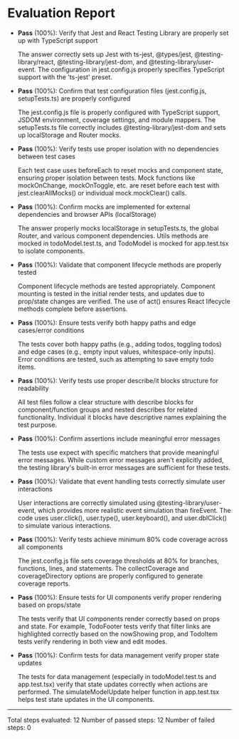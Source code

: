 # Evaluation Report

- **Pass** (100%): Verify that Jest and React Testing Library are properly set up with TypeScript support
    
    The answer correctly sets up Jest with ts-jest, @types/jest, @testing-library/react, @testing-library/jest-dom, and @testing-library/user-event. The configuration in jest.config.js properly specifies TypeScript support with the 'ts-jest' preset.

- **Pass** (100%): Confirm that test configuration files (jest.config.js, setupTests.ts) are properly configured
    
    The jest.config.js file is properly configured with TypeScript support, JSDOM environment, coverage settings, and module mappers. The setupTests.ts file correctly includes @testing-library/jest-dom and sets up localStorage and Router mocks.

- **Pass** (100%): Verify tests use proper isolation with no dependencies between test cases
    
    Each test case uses beforeEach to reset mocks and component state, ensuring proper isolation between tests. Mock functions like mockOnChange, mockOnToggle, etc. are reset before each test with jest.clearAllMocks() or individual mock.mockClear() calls.

- **Pass** (100%): Confirm mocks are implemented for external dependencies and browser APIs (localStorage)
    
    The answer properly mocks localStorage in setupTests.ts, the global Router, and various component dependencies. Utils methods are mocked in todoModel.test.ts, and TodoModel is mocked for app.test.tsx to isolate components.

- **Pass** (100%): Validate that component lifecycle methods are properly tested
    
    Component lifecycle methods are tested appropriately. Component mounting is tested in the initial render tests, and updates due to prop/state changes are verified. The use of act() ensures React lifecycle methods complete before assertions.

- **Pass** (100%): Ensure tests verify both happy paths and edge cases/error conditions
    
    The tests cover both happy paths (e.g., adding todos, toggling todos) and edge cases (e.g., empty input values, whitespace-only inputs). Error conditions are tested, such as attempting to save empty todo items.

- **Pass** (100%): Verify tests use proper describe/it blocks structure for readability
    
    All test files follow a clear structure with describe blocks for component/function groups and nested describes for related functionality. Individual it blocks have descriptive names explaining the test purpose.

- **Pass** (100%): Confirm assertions include meaningful error messages
    
    The tests use expect with specific matchers that provide meaningful error messages. While custom error messages aren't explicitly added, the testing library's built-in error messages are sufficient for these tests.

- **Pass** (100%): Validate that event handling tests correctly simulate user interactions
    
    User interactions are correctly simulated using @testing-library/user-event, which provides more realistic event simulation than fireEvent. The code uses user.click(), user.type(), user.keyboard(), and user.dblClick() to simulate various interactions.

- **Pass** (100%): Verify tests achieve minimum 80% code coverage across all components
    
    The jest.config.js file sets coverage thresholds at 80% for branches, functions, lines, and statements. The collectCoverage and coverageDirectory options are properly configured to generate coverage reports.

- **Pass** (100%): Ensure tests for UI components verify proper rendering based on props/state
    
    The tests verify that UI components render correctly based on props and state. For example, TodoFooter tests verify that filter links are highlighted correctly based on the nowShowing prop, and TodoItem tests verify rendering in both view and edit modes.

- **Pass** (100%): Confirm tests for data management verify proper state updates
    
    The tests for data management (especially in todoModel.test.ts and app.test.tsx) verify that state updates correctly when actions are performed. The simulateModelUpdate helper function in app.test.tsx helps test state updates in the UI components.

---

Total steps evaluated: 12
Number of passed steps: 12
Number of failed steps: 0